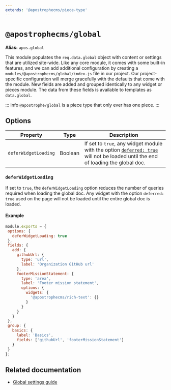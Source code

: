 ```yaml
---
extends: '@apostrophecms/piece-type'
---
```


# `@apostrophecms/global`

**Alias:** `apos.global`

<AposRefExtends :module="$frontmatter.extends" />

This module populates the `req.data.global` object with content or settings that are utilized site-wide. Like any core module, it comes with some built-in features, and we can add additional configuration by creating a `modules/@apostrophecms/global/index.js` file in our project. Our project-specific configuration will merge gracefully with the defaults that come with the module. New fields are added and grouped identically to any widget or pieces module. The data from these fields is available to templates as `data.global`.

::: info
`@apostrophe/global` is a piece type that only ever has one piece.
:::

## Options
|  Property | Type | Description |
|---|---|---|
|`deferWidgetLoading` | Boolean | If set to `true`, any widget module with the option [`deferred: true`](https://docs.apostrophecms.org/reference/modules/widget-type.html#deferred) will not be loaded until the end of loading the global doc. |

### `deferWidgetLoading`

If set to `true`, the `deferWidgetLoading` option reduces the number of queries required when loading the global doc. Any widget with the option `deferred: true` used on the page will not be loaded until the entire global doc is loaded.

#### Example

<AposCodeBlock>

```javascript
module.exports = {
 options: {
   deferWidgetLoading: true
 },
 fields: {
   add: {
     githubUrl: {
       type: 'url',
       label: 'Organization GitHub url'
     },
     footerMissionStatement: {
       type: 'area',
       label: 'Footer mission statement',
       options: {
         widgets: {
           '@apostrophecms/rich-text': {}
         }
       }
     }
   }
 },
 group: {
   basics: {
     label: 'Basics',
     fields: ['githubUrl', 'footerMissionStatement']
   }
 }
};
```
<template v-slot:caption>
  modules/@apostrophecms/global/index.js
</template>
</AposCodeBlock>

## Related documentation

- [Global settings guide](/guide/global.md)

